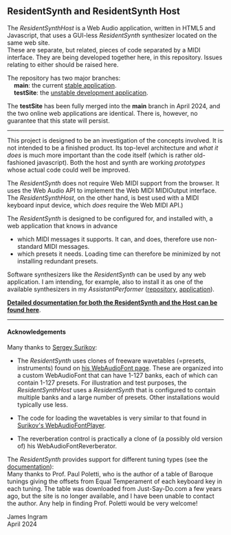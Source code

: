 ## ResidentSynth and ResidentSynth Host
The _ResidentSynthHost_ is a Web Audio application, written in HTML5 and Javascript, that uses a GUI-less _ResidentSynth_ synthesizer located on the same web site.  
These are separate, but related, pieces of code separated by a MIDI interface. They are being developed together here, in this repository. Issues relating to either should be raised here.

The repository has two major branches:  
&nbsp;&nbsp;&nbsp;&nbsp;**main**: the current [stable application](https://james-ingram-act-two.de/open-source/ResidentSynthHost/host.html).  
&nbsp;&nbsp;&nbsp;&nbsp;**testSite**: the [unstable development application](https://james-ingram-act-two.de/open-source/ResidentSynthHostTestSite/host.html).

The **testSite** has been fully merged into the **main** branch in April 2024, and the two online web applications are identical. There is, however, no guarantee that this state will persist. 

---

This project is designed to be an investigation of the concepts involved. It is not intended to be a finished product. Its top-level architecture and _what it does_ is much more important than the code itself (which is rather old-fashioned javascript). Both the host and synth are working _prototypes_ whose actual code could well be improved.

The _ResidentSynth_ does not require Web MIDI support from the browser. It uses the Web Audio API to implement the Web MIDI MIDIOutput interface. The _ResidentSynthHost_, on the other hand, is best used with a MIDI keyboard input device, which _does_ require the Web MIDI API.)

The _ResidentSynth_ is designed to be configured for, and installed with, a web application that knows in advance
  * which MIDI messages it supports. It can, and does, therefore use non-standard MIDI messages.
  * which presets it needs.  Loading time can therefore be minimized by not installing redundant presets.

Software synthesizers like the _ResidentSynth_ can be used by any web application. I am intending, for example, also to install it as one of the available synthesizers in my _AssistantPerformer_ ([repository](https://github.com/notator/AssistantPerformerTestSite), [application](https://james-ingram-act-two.de/open-source/assistantPerformer/assistantPerformer.html)).

**[Detailed documentation for both the ResidentSynth and the Host can be found here](https://james-ingram-act-two.de/open-source/aboutResidentSynthHost.html)**.

---

#### Acknowledgements

Many thanks to [Sergey Surikov](https://github.com/surikov):

  * The _ResidentSynth_ uses clones of freeware wavetables (=presets, instruments) found on 
[his WebAudioFont page](https://surikov.github.io/webaudiofontdata/sound/). These are organized into a custom WebAudioFont that can have 1-127 banks, each of which can contain 1-127 presets. For illustration and test purposes, the _ResidentSynthHost_ uses a _ResidentSynth_ that is configured to contain multiple banks and a large number of presets. Other installations would typically use less.

  * The code for loading the wavetables is very similar to that found in [Surikov's WebAudioFontPlayer](https://surikov.github.io/webaudiofont/npm/dist/WebAudioFontPlayer.js).

  * The reverberation control is practically a clone of (a possibly old version of) his WebAudioFontReverberator.

The _ResidentSynth_ provides support for different tuning types (see the [documentation](https://james-ingram-act-two.de/open-source/aboutResidentSynthHost.html)):  
Many thanks to Prof. Paul Poletti, who is the author of a table of Baroque tunings giving the offsets from Equal Temperament of each keyboard key in each tuning. The table was downloaded from Just-Say-Do.com a few years ago, but the site is no longer available, and I have been unable to contact the author. Any help in finding Prof. Poletti would be very welcome!

James Ingram  
April 2024 



